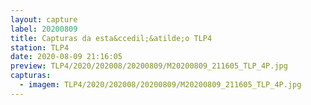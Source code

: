 ```yaml
---
layout: capture
label: 20200809
title: Capturas da esta&ccedil;&atilde;o TLP4
station: TLP4
date: 2020-08-09 21:16:05
preview: TLP4/2020/202008/20200809/M20200809_211605_TLP_4P.jpg
capturas:
  - imagem: TLP4/2020/202008/20200809/M20200809_211605_TLP_4P.jpg
---
```


